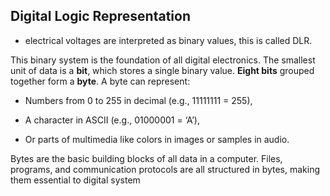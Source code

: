 ## Digital Logic Representation

- electrical voltages are interpreted as binary values, this is called DLR.

This binary system is the foundation of all digital electronics. The smallest unit of data is a **bit**, which stores a single binary value. **Eight bits** grouped together form a **byte**. A byte can represent:

- Numbers from 0 to 255 in decimal (e.g., 11111111 = 255),
    
- A character in ASCII (e.g., 01000001 = ‘A’),
    
- Or parts of multimedia like colors in images or samples in audio.
    

Bytes are the basic building blocks of all data in a computer. Files, programs, and communication protocols are all structured in bytes, making them essential to digital system